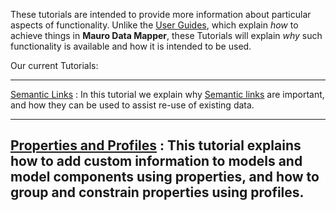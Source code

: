These tutorials are intended to provide more information about particular aspects of functionality. Unlike the 
[User Guides](../user-guides/introduction.md), which explain _how_ to achieve things in **Mauro Data Mapper**, these Tutorials will explain _why_ such 
functionality is available and how it is intended to be used.

Our current Tutorials:

---

[Semantic Links](semantic-links.md)
:  In this tutorial we explain why [Semantic links](../glossary/semantic-links/semantic-links.md) are important, and how they can be used to assist re-use of existing data.

---

[Properties and Profiles](properties-profiles.md)
:  This tutorial explains how to add custom information to models and model components using properties, and how to group and constrain properties 
using profiles.
---
   

